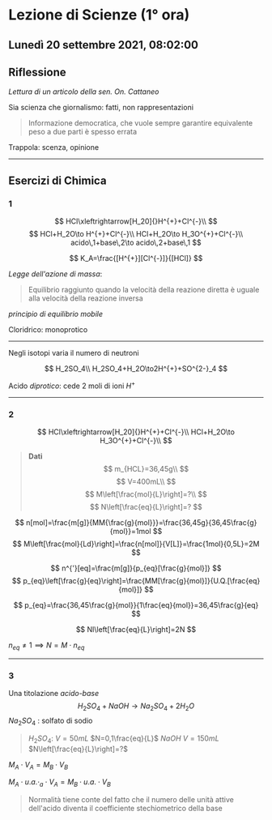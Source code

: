 # Lezione di Scienze (1° ora) 
## Lunedì 20 settembre 2021, 08:02:00

## Riflessione

_Lettura di un articolo della sen. On. Cattaneo_

Sia scienza che giornalismo: fatti, non rappresentazioni

> Informazione democratica, che vuole sempre garantire equivalente peso a due parti è spesso errata

Trappola: scenza, opinione

---
## Esercizi di Chimica
### 1
$$
HCl\xleftrightarrow[H_20]{}H^{+}+Cl^{-}\\
$$
$$
HCl+H_2O\to H^{+}+Cl^{-}\\
HCl+H_2O\to H_3O^{+}+Cl^{-}\\
acido\,1+base\,2\to acido\,2+base\,1
$$

$$
K_A=\frac{[H^{+}][Cl^{-}]}{[HCl]}
$$

_Legge dell'azione di massa_:
> Equilibrio raggiunto quando la velocità della reazione diretta è uguale alla velocità della reazione inversa

_principio di equilibrio mobile_

Cloridrico: monoprotico

---
Negli isotopi varia il numero di neutroni

$$
H_2SO_4\\
H_2SO_4+H_2O\to2H^{+}+SO^{2-}_4
$$

Acido _diprotico_: cede $2$ moli di ioni $H^{+}$

---
### 2

$$
HCl\xleftrightarrow[H_20]{}H^{+}+Cl^{-}\\
HCl+H_2O\to H_3O^{+}+Cl^{-}\\
$$
> **Dati**
> $$
> m_{HCL}=36,45g\\
> $$
> $$
> V=400mL\\
> $$
> $$
> M\left[\frac{mol}{L}\right]=?\\
> $$
> $$
> N\left[\frac{eq}{L}\right]=?
> $$

$$
n[mol]=\frac{m[g]}{MM{\frac{g}{mol}}}=\frac{36,45g}{36,45\frac{g}{mol}}=1mol
$$
$$
M\left[\frac{mol}{Ld}\right]=\frac{n[mol]}{V[L]}=\frac{1mol}{0,5L}=2M
$$

$$
n^{'}[eq]=\frac{m[g]}{p_{eq}[\frac{g}{mol}]}
$$
$$
p_{eq}\left[\frac{g}{eq}\right]=\frac{MM[\frac{g}{mol}]}{U.Q.[\frac{eq}{mol}]}
$$

$$
p_{eq}=\frac{36,45\frac{g}{mol}}{1\frac{eq}{mol}}=36,45\frac{g}{eq}
$$

$$
Nl\left[\frac{eq}{L}\right]=2N
$$

$n_{eq}\neq 1\implies N=M\cdot n_{eq}$

---
### 3
Una titolazione _acido-base_
$$
H_2SO_4+NaOH\to Na_2SO_4+2H_2O 
$$
$Na_2SO_4\text{ : solfato di sodio}$
> $H_2SO_4$:
> $V=50mL$
> $N=0,1\frac{eq}{L}$
> $NaOH$
> $V=150mL$
> $N\left[\frac{eq}{L}\right]=?$

$M_A\cdot V_A=M_B\cdot V_B$

$M_A\cdot u.a.\cdot _a \cdot V_A= M_B \cdot u.a. \cdot V_B$

> Normalità tiene conte del fatto che il numero delle unità attive dell'acido diventa il coefficiente stechiometrico della base
<!--stackedit_data:
eyJkaXNjdXNzaW9ucyI6eyJKOUNqV2JtSDlYV1B5dHZBIjp7In
N0YXJ0IjoxNTg5LCJlbmQiOjE1ODQsInRleHQiOiJIZWFkaW5n
In19LCJjb21tZW50cyI6eyJ5YTZtR2xIckhHVGlGQWp6Ijp7Im
Rpc2N1c3Npb25JZCI6Iko5Q2pXYm1IOVhXUHl0dkEiLCJzdWIi
OiJnaDozNDc0NTk5NiIsInRleHQiOiJOb24gdGVybWluYXRvIi
wiY3JlYXRlZCI6MTYzMjEyMTAwMzUyN319LCJoaXN0b3J5Ijpb
LTc4NDg3NjAzOCwtNzI2Mzc2MjQyLC0xNzc4NDYzMDQ0XX0=
-->